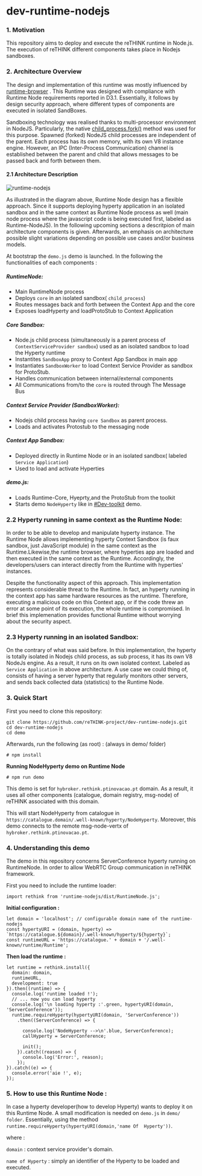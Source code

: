 # dev-runtime-nodejs

### 1. Motivation
This repository  aims to deploy and execute the reTHINK runtime in Node.js. The execution of reTHINK different components takes place in Nodejs sandboxes.

### 2. Architecture Overview
The design and implementation of this runtime was mostly influenced by [runtime-browser](https://github.com/reTHINK-project/dev-runtime-browser) . This Runtime was designed with compliance with Runtime Node requirements reported in D3.1. Essentially, it follows by design security approach, where different types of components are executed in isolated SandBoxes.

Sandboxing technology was realised thanks to multi-processor environment in NodeJS. Particularly, the native [child_process.fork()](https://nodejs.org/api/child_process.html#child_process_child_process_fork_modulepath_args_options) method was used for this purpose. Spawned (forked) NodeJS child processes are independent of the parent. Each process has its own memory, with its own V8 instance engine. However, an IPC (Inter-Process Communication) channel is established between the parent and child that allows messages to be passed back and forth between them.




#### 2.1 Architecture Description

![runtime-nodejs](Runtime-NodeJS.png)



As illustrated in the diagram above, Runtime Node design has a flexible approach. Since it supports  deploying hyperty application in an isolated sandbox and in the same context as Runtime Node process as well (main node process where the javascript code is being executed first, labeled as Runtime-NodeJS).
In the following upcoming sections a descritpion of main architecture components is given. Afterwards, an emphasis on architecture possible slight variations depending on possible use cases and/or business models.

At bootstrap the `demo.js` demo is launched. In the following the functionalities of each components :

##### RuntimeNode:
- Main RuntimeNode process
- Deploys `core` in an isolated sandbox( ```child_process```)
- Routes messages back and forth between the Context App and the core
- Exposes loadHyperty and loadProtoStub to Context Application

##### Core Sandbox:

 - Node.js child process (simultaneously is a parent process of ``ContextServiceProvider sandbox``) used as an isolated sandbox to load  the Hyperty runtime
 - Instantites ``SandboxApp`` proxy to Context App Sandbox in main app
 - Instantiates ``SandboxWorker`` to load  Context Service Provider as sandbox for ProtoStub.
 - Handles communication between internal/external components
 - All Communications from/to the ``core`` is routed through The Message Bus

##### Context Service Provider (SandboxWorker):
- Nodejs child process having ``core Sandbox`` as parent process.
- Loads and activates Protostub to the messaging node

##### Context App Sandbox:
- Deployed directly in Runtime Node or in an isolated sandbox( labeled ``Service Application``)
- Used to load and activate Hyperties
 
##### demo.js:
- Loads Runtime-Core, Hyeprty,and the ProtoStub from the toolkit
- Starts demo `NodeHyperty` like in [#Dev-toolkit](https://github.com/reTHINK-project/dev-hyperty-toolkit) demo.

### 2.2  Hyperty running in same context as the Runtime Node:
In order to be able to develop and manipulate hyperty instance. The Runtime Node allows implementing hyperty Context Sandbox (is faux sandbox, just JavaScript module) in the same context as the Runtime.Likewise,the runtime browser, where hyperties app are loaded and then executed in the same context as the Runtime. Accordingly, the developers/users can interact directly from the Runtime with hyperties' instances.

Despite the functionality aspect of this approach. This implementation represents considerable threat to the Runtime. In fact, an hyperty running in the context app has same hardware resources as the runtime. Therefore, executing a malicious code on this Context app, or if the code threw an error at some point of its execution, the whole runtime is compromised.
In brief this implemenation provides functional Runtime without worrying about the security aspect.
### 2.3  Hyperty running in an isolated Sandbox:
On the contrary of what was said before. In this implementation, the hyperty is totally isolated in Nodejs child process, as sub process, it has its own V8 NodeJs engine. As a result, it runs on its own isolated context.
Labeled as  ``Service Application``  in above architecture. A use case we could thing of, consists of having a server hyperty that regularly monitors other servers, and sends back collected data (statistics) to the Runtime Node.


### 3. Quick Start
First you need to clone this repository:
```
git clone https://github.com/reTHINK-project/dev-runtime-nodejs.git
cd dev-runtime-nodejs
cd demo
```

Afterwards, run the following (as root) :
(always in demo/ folder)

```
# npm install 
```

**Running NodeHyperty demo on Runtime Node**
```
# npm run demo
```
This demo is set for `hybroker.rethink.ptinovacao.pt` domain. As a result, it uses all other components (catalogue, domain registry, msg-node) of reTHINK associated with this domain.

This will start NodeHyperty from catalogue in `https://catalogue.domain/.well-known/hyperty/NodeHyperty`. Moreover, this demo connects  to the remote msg-node-vertx of `hybroker.rethink.ptinovacao.pt`.


### 4. Understanding this demo

The demo in this repository concerns ServerConference hyperty running on RuntimeNode. In order to allow WebRTC Group communication in reTHINK framework.

First you need to include the runtime loader:
```
import rethink from 'runtime-nodejs/dist/RuntimeNode.js';
```

**Initial configuration :**

```
let domain = 'localhost'; // configurable domain name of the runtime-nodejs
const hypertyURI = (domain, hyperty) => `https://catalogue.${domain}/.well-known/hyperty/${hyperty}`;
const runtimeURL = 'https://catalogue.' + domain + '/.well-known/runtime/Runtime';
```

**Then load the runtime :**
```
let runtime = rethink.install({
  domain: domain,
  runtimeURL,
  development: true
}).then((runtime) => {
  console.log('runtime loaded !');
  // ... now you can load hyperty
  console.log('\n loading hyperty :'.green, hypertyURI(domain, 'ServerConference'));
  runtime.requireHyperty(hypertyURI(domain, 'ServerConference'))
    .then((ServerConference) => {

      console.log('NodeHyperty -->\n'.blue, ServerConference);
      callHyperty = ServerConference;

      init();
    }).catch((reason) => {
      console.log('Error:', reason);
    });
}).catch((e) => {
  console.error('aie !', e);
});
```

### 5. How to use this Runtime Node :

 In case a hyperty developer(how to develop Hyperty) wants to deploy it on this Runtime Node. A small modification is needed on `demo.js` in `demo/ folder`. Essentially, using the method `runtime.requireHyperty(hypertyURI(domain,'name Of  Hyperty'))`.
 
 where :
 
`domain` : context service provider's domain.

`name of Hyperty` : simply an identifier of the Hyperty to be loaded and executed.
